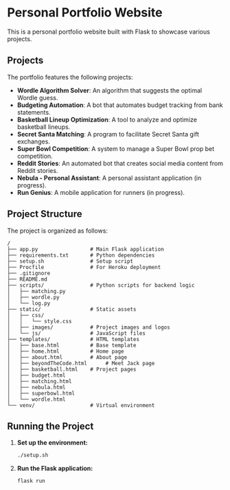 # Personal Portfolio Website

This is a personal portfolio website built with Flask to showcase various projects.

## Projects

The portfolio features the following projects:

*   **Wordle Algorithm Solver**: An algorithm that suggests the optimal Wordle guess.
*   **Budgeting Automation**: A bot that automates budget tracking from bank statements.
*   **Basketball Lineup Optimization**: A tool to analyze and optimize basketball lineups.
*   **Secret Santa Matching**: A program to facilitate Secret Santa gift exchanges.
*   **Super Bowl Competition**: A system to manage a Super Bowl prop bet competition.
*   **Reddit Stories**: An automated bot that creates social media content from Reddit stories.
*   **Nebula - Personal Assistant**: A personal assistant application (in progress).
*   **Run Genius**: A mobile application for runners (in progress).

## Project Structure

The project is organized as follows:

```
/
├── app.py                 # Main Flask application
├── requirements.txt       # Python dependencies
├── setup.sh               # Setup script
├── Procfile               # For Heroku deployment
├── .gitignore
├── README.md
├── scripts/               # Python scripts for backend logic
│   ├── matching.py
│   ├── wordle.py
│   └── log.py
├── static/                # Static assets
│   ├── css/
│   │   └── style.css
│   ├── images/            # Project images and logos
│   └── js/                # JavaScript files
├── templates/             # HTML templates
│   ├── base.html          # Base template
│   ├── home.html          # Home page
│   ├── about.html         # About page
│   ├── beyondTheCode.html      # Meet Jack page
│   ├── basketball.html    # Project pages
│   ├── budget.html
│   ├── matching.html
│   ├── nebula.html
│   ├── superbowl.html
│   └── wordle.html
└── venv/                  # Virtual environment
```

## Running the Project

1.  **Set up the environment:**

    ```bash
    ./setup.sh
    ```

2.  **Run the Flask application:**

    ```bash
    flask run
    ```

